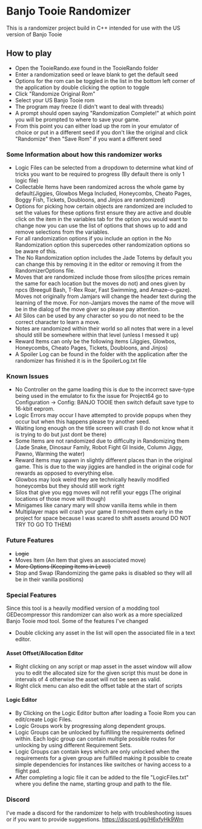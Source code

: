 # Banjo Tooie Randomizer
This is a randomizer project build in C++ intended for use with the US version of Banjo Tooie

## How to play
  - Open the TooieRando.exe found in the TooieRando folder
  - Enter a randomization seed or leave blank to get the default seed
  - Options for the rom can be toggled in the list in the bottom left corner of the application by double clicking the option to toggle
  - Click "Randomize Original Rom"
  - Select your US Banjo Tooie rom
  - The program may freeze (I didn't want to deal with threads)
  - A prompt should open saying "Randomization Complete!" at which point you will be prompted to where to save your game.
  - From this point you can either load up the rom in your emulator of choice or put in a different seed if you don't like the original and click "Randomize" then "Save Rom" if you want a different seed

### Some Information about how this randomizer works
  - Logic Files can be selected from a dropdown to determine what kind of tricks you want to be required to progress (By default there is only 1 logic file) 
  - Collectable Items have been randomized across the whole game by default(Jiggies, Glowbos Mega Included, Honeycombs, Cheato Pages, Boggy Fish, Tickets, Doubloons, and Jinjos are randomized)
  - Options for picking how certain objects are randomized are included to set the values for these options first ensure they are active and double click on the item in the variables tab for the option you would want to change now you can use the list of options that shows up to add and remove selections from the variables.
  - For all randomization options if you include an option in the No Randomization option this supercedes other randomization options so be aware of this.
  - The No Randomization option includes the Jade Totems by default you can change this by removing it in the editor or removing it from the RandomizerOptions file.
  - Moves that are randomized include those from silos(the prices remain the same for each location but the moves do not) and ones given by npcs (Breegull Bash, T-Rex Roar, Fast Swimming, and Amaze-o-gaze). Moves not originally from Jamjars will change the header text during the learning of the move. For non-Jamjars moves the name of the move will be in the dialog of the move giver so please pay attention. 
  - All Silos can be used by any character so you do not need to be the correct character to learn a move.
  - Notes are randomized within their world so all notes that were in a level should still be somewhere within that level (unless I messed it up)
  - Reward Items can only be the following items (Jiggies, Glowbos, Honeycombs, Cheato Pages, Tickets, Doubloons, and Jinjos)
  - A Spoiler Log can be found in the folder with the application after the randomizer has finished it is in the SpoilerLog.txt file
### Known Issues
  - No Controller on the game loading this is due to the incorrect save-type being used in the emulator to fix the issue for Project64 go to Configuration -> Config: BANJO TOOIE then switch default save type to 16-kbit eeprom.
  - Logic Errors may occur I have attempted to provide popups when they occur but when this happens please try another seed.
  - Waiting long enough on the title screen will crash (I do not know what it is trying to do but just dont be there)
  - Some Items are not randomized due to difficulty in Randomizing them (Jade Snake, Dinosaur Family, Robot Fight GI Inside, Column Jiggy, Pawno, Warming the water)
  - Reward items may spawn in slightly different places than in the original game. This is due to the way jiggies are handled in the original code for rewards as opposed to everything else.
  - Glowbos may look weird they are technically heavily modified honeycombs but they should still work right
  - Silos that give you egg moves will not refill your eggs (The original locations of those move will though)
  - Minigames like canary mary will show vanilla items while in them
  - Multiplayer maps will crash your game (I removed them early in the project for space because I was scared to shift assets around DO NOT TRY TO GO TO THEM)
### Future Features
  - ~~Logic~~
  - Moves Item (An Item that gives an associated move)
  - ~~More Options (Keeping Items in Level)~~
  - Stop and Swap (Randomizing the game paks is disabled so they will all be in their vanilla positions)

### Special Features
  Since this tool is a heavily modified version of a modding tool GEDecompressor this randomizer can also work as a more specialized Banjo Tooie mod tool.
Some of the features I've changed 
  - Double clicking any asset in the list will open the associated file in a text editor.
#### Asset Offset/Allocation Editor
  - Right clicking on any script or map asset in the asset window will allow you to edit the allocated size for the given script this must be done in intervals of 4 otherwise the asset will not be seen as valid.
  - Right click menu can also edit the offset table at the start of scripts
#### Logic Editor
  - By Clicking on the Logic Editor button after loading a Tooie Rom you can edit/create Logic Files.
  - Logic Groups work by progressing along dependent groups.
  - Logic Groups can be unlocked by fulfilling the requirements defined within. Each logic group can contain multiple possible routes for unlocking by using different Requirement Sets.
  - Logic Groups can contain keys which are only unlocked when the requirements for a given group are fulfilled making it possible to create simple dependencies for instances like switches or having access to a flight pad.
  - After completing a logic file it can be added to the file "LogicFiles.txt" where you define the name, starting group and path to the file.
### Discord
I've made a discord for the randomizer to help with troubleshooting issues or if you want to provide suggestions. https://discord.gg/H6xfyHk9Wm
